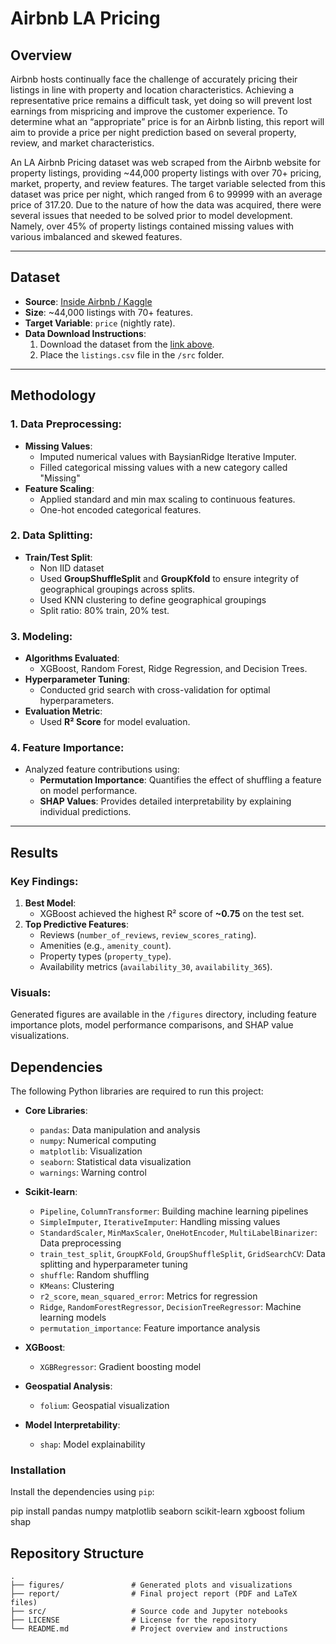 # **Airbnb LA Pricing**

## **Overview**  
Airbnb hosts continually face the challenge of accurately pricing their listings in line with property and location characteristics. Achieving a representative price remains a difficult task, yet doing so will prevent lost earnings from mispricing and improve the customer experience. To determine what an “appropriate” price is for an Airbnb listing, this report will aim to provide a price per night prediction based on several property, review, and market characteristics.

An LA Airbnb Pricing dataset was web scraped from the Airbnb website for property listings, providing ~44,000 property listings with over 70+ pricing, market, property, and review features. The target variable selected from this dataset was price per night, which ranged from 6 to 99999 with an average price of 317.20. Due to the nature of how the data was acquired, there were several issues that needed to be solved prior to model development. Namely, over 45% of property listings contained missing values with various imbalanced and skewed features. 

---

## **Dataset**  
- **Source**: [Inside Airbnb / Kaggle](https://www.kaggle.com/datasets/achal2703/airbnb-listings-in-la-california-inside-airbnb/data)  
- **Size**: ~44,000 listings with 70+ features.  
- **Target Variable**: `price` (nightly rate).  
- **Data Download Instructions**:  
  1. Download the dataset from the [link above](https://www.kaggle.com/datasets/achal2703/airbnb-listings-in-la-california-inside-airbnb/data).
  2. Place the `listings.csv` file in the `/src` folder.

---

## **Methodology**  

### 1. **Data Preprocessing**:  
- **Missing Values**:  
  - Imputed numerical values with BaysianRidge Iterative Imputer.  
  - Filled categorical missing values with a new category called "Missing"
- **Feature Scaling**:  
  - Applied standard and min max scaling to continuous features.  
  - One-hot encoded categorical features.  

### 2. **Data Splitting**:  
- **Train/Test Split**:  
  - Non IID dataset
  - Used **GroupShuffleSplit** and **GroupKfold** to ensure integrity of geographical groupings across splits.
  - Used KNN clustering to define geographical groupings  
  - Split ratio: 80% train, 20% test.  

### 3. **Modeling**:  
- **Algorithms Evaluated**:  
  - XGBoost, Random Forest, Ridge Regression, and Decision Trees.  
- **Hyperparameter Tuning**:  
  - Conducted grid search with cross-validation for optimal hyperparameters.  
- **Evaluation Metric**:  
  - Used **R² Score** for model evaluation.  

### 4. **Feature Importance**:  
- Analyzed feature contributions using:  
  - **Permutation Importance**: Quantifies the effect of shuffling a feature on model performance.  
  - **SHAP Values**: Provides detailed interpretability by explaining individual predictions.

---

## **Results**  

### Key Findings:  
1. **Best Model**:  
   - XGBoost achieved the highest R² score of **~0.75** on the test set.  
2. **Top Predictive Features**:  
   - Reviews (`number_of_reviews`, `review_scores_rating`).  
   - Amenities (e.g., `amenity_count`).  
   - Property types (`property_type`).  
   - Availability metrics (`availability_30`, `availability_365`).  

### Visuals:  
Generated figures are available in the `/figures` directory, including feature importance plots, model performance comparisons, and SHAP value visualizations.

## Dependencies

The following Python libraries are required to run this project:

- **Core Libraries**:
  - `pandas`: Data manipulation and analysis
  - `numpy`: Numerical computing
  - `matplotlib`: Visualization
  - `seaborn`: Statistical data visualization
  - `warnings`: Warning control

- **Scikit-learn**:
  - `Pipeline`, `ColumnTransformer`: Building machine learning pipelines
  - `SimpleImputer`, `IterativeImputer`: Handling missing values
  - `StandardScaler`, `MinMaxScaler`, `OneHotEncoder`, `MultiLabelBinarizer`: Data preprocessing
  - `train_test_split`, `GroupKFold`, `GroupShuffleSplit`, `GridSearchCV`: Data splitting and hyperparameter tuning
  - `shuffle`: Random shuffling
  - `KMeans`: Clustering
  - `r2_score`, `mean_squared_error`: Metrics for regression
  - `Ridge`, `RandomForestRegressor`, `DecisionTreeRegressor`: Machine learning models
  - `permutation_importance`: Feature importance analysis

- **XGBoost**:
  - `XGBRegressor`: Gradient boosting model

- **Geospatial Analysis**:
  - `folium`: Geospatial visualization

- **Model Interpretability**:
  - `shap`: Model explainability

### Installation

Install the dependencies using `pip`:

pip install pandas numpy matplotlib seaborn scikit-learn xgboost folium shap

## **Repository Structure**  
```plaintext
.
├── figures/               # Generated plots and visualizations
├── report/                # Final project report (PDF and LaTeX files)
├── src/                   # Source code and Jupyter notebooks
├── LICENSE                # License for the repository
└── README.md              # Project overview and instructions

